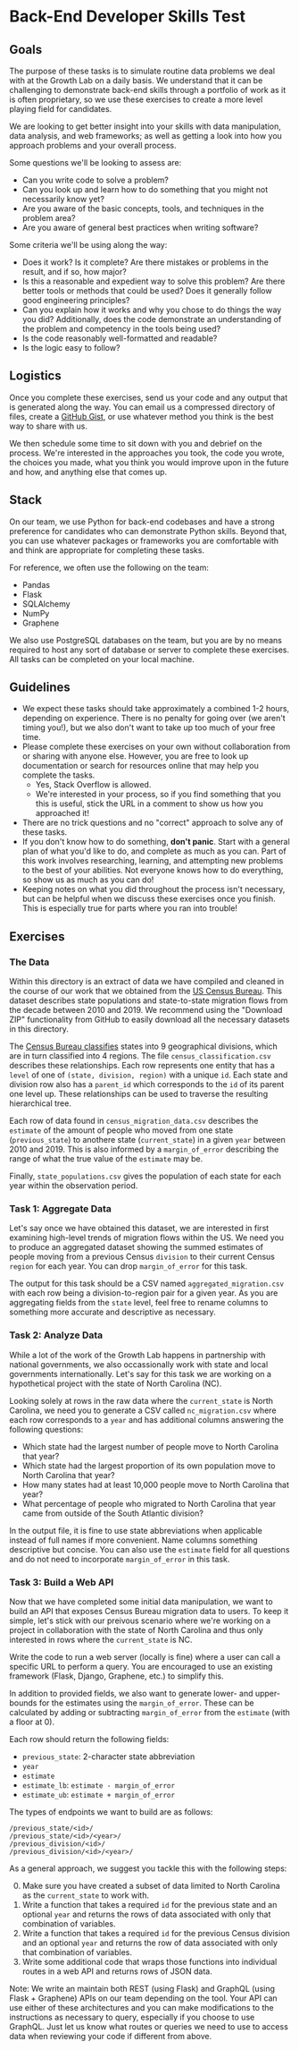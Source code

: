 # Back-End Developer Skills Test

## Goals

The purpose of these tasks is to simulate routine data problems we deal with at the Growth Lab on a daily basis. We understand that it can be challenging to demonstrate back-end skills through a portfolio of work as it is often proprietary, so we use these exercises to create a more level playing field for candidates.

We are looking to get better insight into your skills with data manipulation, data analysis, and web frameworks; as well as getting a look into how you approach problems and your overall process.

Some questions we'll be looking to assess are:
- Can you write code to solve a problem?
- Can you look up and learn how to do something that you might not necessarily know yet?
- Are you aware of the basic concepts, tools, and techniques in the problem area?
- Are you aware of general best practices when writing software?

Some criteria we'll be using along the way:
- Does it work? Is it complete? Are there mistakes or problems in the result, and if so, how major?
- Is this a reasonable and expedient way to solve this problem? Are there better tools or methods that could be used? Does it generally follow good engineering principles?
- Can you explain how it works and why you chose to do things the way you did? Additionally, does the code demonstrate an understanding of the problem and competency in the tools being used?
- Is the code reasonably well-formatted and readable?
- Is the logic easy to follow?

## Logistics

Once you complete these exercises, send us your code and any output that is generated along the way. You can email us a compressed directory of files, create a [GitHub Gist](https://gist.github.com/), or use whatever method you think is the best way to share with us.

We then schedule some time to sit down with you and debrief on the process. We're interested in the approaches you took, the code you wrote, the choices you made, what you think you would improve upon in the future and how, and anything else that comes up.

## Stack
On our team, we use Python for back-end codebases and have a strong preference for candidates who can demonstrate Python skills. Beyond that, you can use whatever packages or frameworks you are comfortable with and think are appropriate for completing these tasks.

For reference, we often use the following on the team:
- Pandas
- Flask
- SQLAlchemy
- NumPy
- Graphene

We also use PostgreSQL databases on the team, but you are by no means required to host any sort of database or server to complete these exercises. All tasks can be completed on your local machine.

## Guidelines
- We expect these tasks should take approximately a combined 1-2 hours, depending on experience. There is no penalty for going over (we aren't timing you!), but we also don't want to take up too much of your free time.
- Please complete these exercises on your own without collaboration from or sharing with anyone else. However, you are free to look up documentation or search for resources online that may help you complete the tasks.
    - Yes, Stack Overflow is allowed.
    - We're interested in your process, so if you find something that you this is useful, stick the URL in a comment to show us how you approached it!
- There are no trick questions and no "correct" approach to solve any of these tasks.
- If you don't know how to do something, **don't panic**. Start with a general plan of what you'd like to do, and complete as much as you can. Part of this work involves researching, learning, and attempting new problems to the best of your abilities. Not everyone knows how to do everything, so show us as much as you can do!
- Keeping notes on what you did throughout the process isn't necessary, but can be helpful when we discuss these exercises once you finish. This is especially true for parts where you ran into trouble!

## Exercises

### The Data
Within this directory is an extract of data we have compiled and cleaned in the course of our work that we obtained from the [US Census Bureau](https://www.census.gov). This dataset describes state populations and state-to-state migration flows from the decade between 2010 and 2019. We recommend using the "Download ZIP" functionality from GitHub to easily download all the necessary datasets in this directory.

The [Census Bureau classifies](https://www2.census.gov/geo/pdfs/maps-data/maps/reference/us_regdiv.pdf) states into 9 geographical divisions, which are in turn classified into 4 regions. The file `census_classification.csv` describes these relationships. Each row represents one entity that has a `level` of one of `(state, division, region)` with a unique `id`. Each state and division row also has a `parent_id` which corresponds to the `id` of its parent one level up. These relationships can be used to traverse the resulting hierarchical tree.

Each row of data found in `census_migration_data.csv` describes the `estimate` of the amount of people who moved from one state (`previous_state`) to anothere state (`current_state`) in a given `year` between 2010 and 2019. This is also informed by a `margin_of_error` describing the range of what the true value of the `estimate` may be.

Finally, `state_populations.csv` gives the population of each state for each year within the observation period.

### Task 1: Aggregate Data
Let's say once we have obtained this dataset, we are interested in first examining high-level trends of migration flows within the US. We need you to produce an aggregated dataset showing the summed estimates of people moving from a previous Census `division` to their current Census `region` for each year. You can drop `margin_of_error` for this task.

The output for this task should be a CSV named `aggregated_migration.csv` with each row being a division-to-region pair for a given year. As you are aggregating fields from the `state` level, feel free to rename columns to something more accurate and descriptive as necessary.

### Task 2: Analyze Data
While a lot of the work of the Growth Lab happens in partnership with national governments, we also occassionally work with state and local governments internationally. Let's say for this task we are working on a hypothetical project with the state of North Carolina (NC).

Looking solely at rows in the raw data where the `current_state` is North Carolina, we need you to generate a CSV called `nc_migration.csv` where each row corresponds to a `year` and has additional columns answering the following questions:
- Which state had the largest number of people move to North Carolina that year?
- Which state had the largest proportion of its own population move to North Carolina that year?
- How many states had at least 10,000 people move to North Carolina that year?
- What percentage of people who migrated to North Carolina that year came from outside of the South Atlantic division?

In the output file, it is fine to use state abbreviations when applicable instead of full names if more convenient. Name columns something descriptive but concise. You can also use the `estimate` field for all questions and do not need to incorporate `margin_of_error` in this task.

### Task 3: Build a Web API
Now that we have completed some initial data manipulation, we want to build an API that exposes Census Bureau migration data to users. To keep it simple, let's stick with our preivous scenario where we're working on a project in collaboration with the state of North Carolina and thus only interested in rows where the `current_state` is NC.

Write the code to run a web server (locally is fine) where a user can call a specific URL to perform a query. You are encouraged to use an existing framework (Flask, Django, Graphene, etc.) to simplify this.

In addition to provided fields, we also want to generate lower- and upper-bounds for the estimates using the `margin_of_error`. These can be calculated by adding or subtracting `margin_of_error` from the `estimate` (with a floor at 0).

Each row should return the following fields:
- `previous_state`: 2-character state abbreviation
- `year`
- `estimate`
- `estimate_lb`: `estimate - margin_of_error`
- `estimate_ub`: `estimate + margin_of_error`

The types of endpoints we want to build are as follows:
```
/previous_state/<id>/
/previous_state/<id>/<year>/
/previous_division/<id>/
/previous_division/<id>/<year>/
```
As a general approach, we suggest you tackle this with the following steps:

0. Make sure you have created a subset of data limited to North Carolina as the `current_state` to work with.
1. Write a function that takes a required `id` for the previous state and an optional `year` and returns the rows of data associated with only that combination of variables.
2. Write a function that takes a required `id` for the previous Census division and an optional `year` and returns the row of data associated with only that combination of variables.
3. Write some additional code that wraps those functions into individual routes in a web API and returns rows of JSON data.

Note: We write an maintain both REST (using Flask) and GraphQL (using Flask + Graphene) APIs on our team depending on the tool. Your API can use either of these architectures and you can make modifications to the instructions as necessary to query, especially if you choose to use GraphQL. Just let us know what routes or queries we need to use to access data when reviewing your code if different from above.
